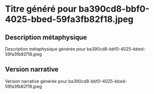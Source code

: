 # Titre généré pour ba390cd8-bbf0-4025-bbed-59fa3fb82f18.jpeg

## Description métaphysique
Description métaphysique générée pour ba390cd8-bbf0-4025-bbed-59fa3fb82f18.jpeg

## Version narrative
Version narrative générée pour ba390cd8-bbf0-4025-bbed-59fa3fb82f18.jpeg
